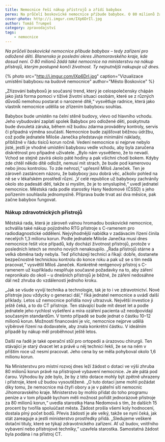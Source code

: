 ```yaml
---
title: Nemocnice řeší nákup přístrojů a zřídí babybox
perex: Na průčelí boskovické nemocnice přibude babybox. O 80 milionů žádá nemocnice na ministerstvu na nákup přístrojů, kterým postupně končí životnost.
cover-photo: http://i.imgur.com/IXp6DrIl.jpg
author: Tomáš Trumpeš
category: zpravodajství
tags:
    - nemocnice
---
```


*Na průčelí boskovické nemocnice přibude babybox – tedy zařízení pro odložené děti. Blanensko je poslední okres Jihomoravského kraje, kde dosud není. O 80 milionů žádá také nemocnice na ministerstvu na nákup přístrojů, kterým postupně končí životnost. Ty nejnutnější nakupuje už dnes.*

{% photo src="http://i.imgur.com/IXp6DrI.jpg" caption="Vizualizace umístění babyboxu na budově nemocnice" author="Město Boskovice" %}

„Zřizování babyboxů je současný trend, který je celospolečensky chápán jako jistá forma pomoci v tíživé životní situaci osobám, které se z různých důvodů nemohou postarat o narozené dítě,“ vysvětluje radnice, která jako vlastník nemocnice udělila se zřízením babyboxu souhlas. 

Babybox bude umístěn na čelní stěně budovy, vlevo od hlavního vchodu. Jeho vybudování zaplatí spolek Babybox pro odložené děti, poskytnuta bude dvouletá záruka, během níž budou zdarma prováděny kontroly, servis či případná výměna součástí. Nemocnice bude zajišťovat běžnou údržbu, což podle jednatele Miloše Janečka představuje minimální náklady, přibližně v řádu tisíců korun ročně. Vedení nemocnice si nejprve nebylo jisté, jestli je vhodné umístění babyboxu vedle vchodu, aby byla zaručena diskrétnost pro případné uživatele. „Bylo nám vysvětleno, že to nevadí. Vchod se stejně zavírá okolo páté hodiny a pak všichni chodí bokem. Kdyby zde chtěl někdo dítě odložit, nemusí mít strach, že bude pod kamerovou nebo jinou kontrolou. To zde nehrozí,“ upřesnil Miloš Janeček. Ten je zároveň zastáncem názoru, že babyboxy jsou dobrá věc, ačkoliv pohled na ně se v lékařském prostředí různí. „V celé republice už babyboxy zachránily okolo sto padesáti dětí, takže si myslím, že je to smysluplné,“ uvedl jednatel nemocnice. Městská rada podle starostky Hany Nedomové (ČSSD) s jeho pořízením souhlasila jednomyslně. Příprava bude trvat asi dva měsíce, pak začne babybox fungovat.

### Nákup zdravotnických přístrojů

Městská rada, která je zároveň valnou hromadou boskovické nemocnice, schválila také nákup pojízdného RTG přístroje s C-ramenem pro radiodiagnostické oddělení. Nejvýhodnější nabídka v zadávacím řízení činila necelých 1,3 milionu korun. Podle jednatele Miloše Janečka musí dnes nemocnice řešit více případů, kdy dochází životnost přístrojů, protože v posledních letech se mnoho nových nenakoupilo. „Řada přístrojů stárne a velká obměna tady nebyla. Teď přicházejí technici a říkají: dobře, dostanete bezpečnostně technickou kontrolu do konce roku a pak už se s tím nedá pracovat,“ vysvětlil Miloš Janeček. Konkrétně rentgenový přístroj s C-ramenem už kupříkladu nesplňuje současné požadavky na to, aby záření nepronikalo do okolí – u dnešních přístrojů je běžné, že záření nedosáhne dál než zhruba do vzdálenosti jednoho kroku.

„Jak se všude vyvíjí technika a technologie, tak je to i ve zdravotnictví. Nové přístroje jsou vždycky o generaci dál,“ říká jednatel nemocnice a uvádí další příklady. Letos už nemocnice pořídila nový ultrazvuk. Největší investice ji ještě čeká, a to do CT přístroje. Ten stávající bude mít deset let a podle jednatele jeho rychlost vyšetření a míra ozáření pacienta už neodpovídají současným standardům. V tomto případě se bude jednat o částku 10–12 milionů korun. Možností financování je víc, nemocnice nejprve udělá výběrové řízení na dodavatele, aby znala konkrétní částku. V ideálním případě by nákup měl proběhnout ještě letos. 

Další na řadě je také operační stůl pro ortopedii a úrazovou chirurgii. Ten stávající je starý dvacet let a právě u něj technici řekli, že se na něm v příštím roce už nesmí pracovat. Jeho cena by se měla pohyboval okolo 1,6 milionu korun.

Na Ministerstvu pro místní rozvoj dnes leží žádost o dotaci ve výši zhruba 80 milionů korun právě na přístrojové vybavení nemocnice. Je ale pátá pod čarou. Výhodou by zde bylo, že by z této dotace mohly být zpětně uhrazeny i přístroje, které už budou vysoutěžené. „O tuto dotaci jsme mohli požádat díky tomu, že nemocnice má čtyři obory a je v páteřní síti nemocnic Jihomoravského kraje. Ministerstvo by mohlo přidat do toho programu peníze a v tom případě bychom měli možnost pořídit jednorázově přístroje za 80 milionů korun,“ uvedla starostka Hana Nedomová s tím, že dalších 15 procent by tvořila spoluúčast města. Žádost prošla všemi koly hodnocení, dostala plný počet bodů. Převis žádostí je ale velký, takže se nyní čeká, jak stát zareaguje a jestli ministerstvo prostředky přidá. „Sledujeme veškeré dotační tituly, které se týkají zdravotnického zařízení. Ať už budov, vnitřního vybavení nebo přístrojové techniky,“ uzavřela starostka. Samostatná žádost byla podána i na přístroj CT.
